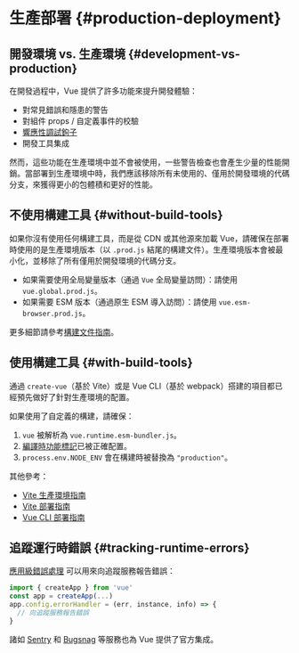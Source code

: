 # 生產部署 {#production-deployment}

## 開發環境 vs. 生產環境 {#development-vs-production}

在開發過程中，Vue 提供了許多功能來提升開發體驗：

- 對常見錯誤和隱患的警告
- 對組件 props / 自定義事件的校驗
- [響應性調試鉤子](/guide/extras/reactivity-in-depth#reactivity-debugging)
- 開發工具集成

然而，這些功能在生產環境中並不會被使用，一些警告檢查也會產生少量的性能開銷。當部署到生產環境中時，我們應該移除所有未使用的、僅用於開發環境的代碼分支，來獲得更小的包體積和更好的性能。

## 不使用構建工具 {#without-build-tools}

如果你沒有使用任何構建工具，而是從 CDN 或其他源來加載 Vue，請確保在部署時使用的是生產環境版本（以 `.prod.js` 結尾的構建文件）。生產環境版本會被最小化，並移除了所有僅用於開發環境的代碼分支。

- 如果需要使用全局變量版本（通過 `Vue` 全局變量訪問）：請使用 `vue.global.prod.js`。
- 如果需要 ESM 版本（通過原生 ESM 導入訪問）：請使用 `vue.esm-browser.prod.js`。

更多細節請參考[構建文件指南](https://github.com/vuejs/core/tree/main/packages/vue#which-dist-file-to-use)。

## 使用構建工具 {#with-build-tools}

通過 `create-vue`（基於 Vite）或是 Vue CLI（基於 webpack）搭建的項目都已經預先做好了針對生產環境的配置。

如果使用了自定義的構建，請確保：

1. `vue` 被解析為 `vue.runtime.esm-bundler.js`。
2. [編譯時功能標記](/api/compile-time-flags)已被正確配置。
3. <code>process.env<wbr>.NODE_ENV</code> 會在構建時被替換為 `"production"`。

其他參考：

- [Vite 生產環境指南](https://cn.vitejs.dev/guide/build.html)
- [Vite 部署指南](https://cn.vitejs.dev/guide/static-deploy.html)
- [Vue CLI 部署指南](https://cli.vuejs.org/zh/guide/deployment.html)

## 追蹤運行時錯誤 {#tracking-runtime-errors}

[應用級錯誤處理](/api/application#app-config-errorhandler) 可以用來向追蹤服務報告錯誤：

```js
import { createApp } from 'vue'
const app = createApp(...)
app.config.errorHandler = (err, instance, info) => {
  // 向追蹤服務報告錯誤
}
```

諸如 [Sentry](https://docs.sentry.io/platforms/javascript/guides/vue/) 和 [Bugsnag](https://docs.bugsnag.com/platforms/javascript/vue/) 等服務也為 Vue 提供了官方集成。

<!-- zhlint disabled -->
